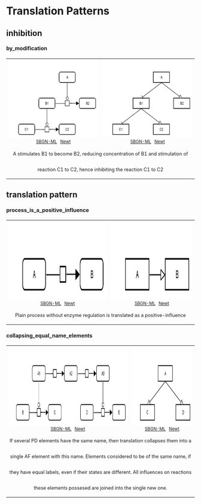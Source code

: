 <!DOCTYPE html><html lang="en"> <head>   <meta charset="utf-8">   <title>Translation Patterns</title>   <link rel="stylesheet" href="">   <script src=""></script> </head> <body>   <h1>Translation Patterns</h1>
<div class="pattern_section">
<h2>inhibition</h2>

<h4>by_modification</h4><table>
	<tr style="font-size:90%;">
		<td style="text-align:center; font-size:90%;">
			<img src="../examples/inhibition/by_modification/pd.png" height="210"/>
			<br />
			<a href="../examples/inhibition/by_modification/pd.sbgn">SBGN-ML</a>&ensp;			<a href="http://web.newteditor.org/?URL=http://sbgnbricks.github.io/examples/inhibition/by_modification/pd.sbgn" target="_blank">Newt</a>
		</td>
		<td style="text-align:center; font-size:90%;">
			<img src="../examples/inhibition/by_modification/af.png" height="210"/>
			<br />
			<a href="../examples/inhibition/by_modification/af.sbgn">SBGN-ML</a>&ensp;			<a href="http://web.newteditor.org/?URL=http://sbgnbricks.github.io/examples/inhibition/by_modification/af.sbgn" target="_blank">Newt</a>
		</td>
	</tr>
	<tr style="line-height: 3em">
		<td colspan="2" style="text-align:center; font-size:90%;">A stimulates B1 to become B2, reducing concentration of B1 and stimulation of reaction C1 to C2, hence inhibiting the reaction C1 to C2</td>
	</tr>
</table>
</div>

<div class="pattern_section">
<h2>translation pattern</h2>

<h4>process_is_a_positive_influence</h4><table>
	<tr style="font-size:90%;">
		<td style="text-align:center; font-size:90%;">
			<img src="../examples/translation_pattern/process_is_a_positive_influence/pd.png" height="210"/>
			<br />
			<a href="../examples/translation_pattern/process_is_a_positive_influence/pd.sbgn">SBGN-ML</a>&ensp;			<a href="http://web.newteditor.org/?URL=http://sbgnbricks.github.io/examples/translation_pattern/process_is_a_positive_influence/pd.sbgn" target="_blank">Newt</a>
		</td>
		<td style="text-align:center; font-size:90%;">
			<img src="../examples/translation_pattern/process_is_a_positive_influence/af.png" height="210"/>
			<br />
			<a href="../examples/translation_pattern/process_is_a_positive_influence/af.sbgn">SBGN-ML</a>&ensp;			<a href="http://web.newteditor.org/?URL=http://sbgnbricks.github.io/examples/translation_pattern/process_is_a_positive_influence/af.sbgn" target="_blank">Newt</a>
		</td>
	</tr>
	<tr style="line-height: 3em">
		<td colspan="2" style="text-align:center; font-size:90%;">Plain process without enzyme regulation is translated as a positive-influence</td>
	</tr>
</table>
<h4>collapsing_equal_name_elements</h4><table>
	<tr style="font-size:90%;">
		<td style="text-align:center; font-size:90%;">
			<img src="../examples/translation_pattern/collapsing_equal_name_elements/pd.png" height="210"/>
			<br />
			<a href="../examples/translation_pattern/collapsing_equal_name_elements/pd.sbgn">SBGN-ML</a>&ensp;			<a href="http://web.newteditor.org/?URL=http://sbgnbricks.github.io/examples/translation_pattern/collapsing_equal_name_elements/pd.sbgn" target="_blank">Newt</a>
		</td>
		<td style="text-align:center; font-size:90%;">
			<img src="../examples/translation_pattern/collapsing_equal_name_elements/af.png" height="210"/>
			<br />
			<a href="../examples/translation_pattern/collapsing_equal_name_elements/af.sbgn">SBGN-ML</a>&ensp;			<a href="http://web.newteditor.org/?URL=http://sbgnbricks.github.io/examples/translation_pattern/collapsing_equal_name_elements/af.sbgn" target="_blank">Newt</a>
		</td>
	</tr>
	<tr style="line-height: 3em">
		<td colspan="2" style="text-align:center; font-size:90%;">If several PD elements have the same name, then translation collapses them into a single AF element with this name. Elements considered to be of the same name, if they have equal labels, even if their states are different. All influences on reactions these elements possesed are joined into the single new one.</td>
	</tr>
</table>
</div>
 </body></html>
